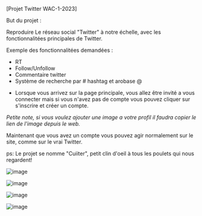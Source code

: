 [Projet Twitter WAC-1-2023] 

But du projet : 

Reproduire Le réseau social "Twitter" à notre échelle, avec les fonctionnalitées principales de Twitter.

 Exemple des fonctionnalitées demandées : 

 * RT
 * Follow/Unfollow 
 * Commentaire twitter
 * Système de recherche par # hashtag et arobase @
 
- Lorsque vous arrivez sur la page principale, vous allez être invité a vous connecter mais si vous n'avez pas de compte vous pouvez cliquer sur s'inscrire et créer un compte.

*Petite note, si vous voulez ajouter une image a votre profil il faudra copier le lien de l'image depuis le web.*

Maintenant que vous avez un compte vous pouvez agir normalement sur le site, comme sur le vrai Twitter.

ps: Le projet se nomme "Cuiiter", petit clin d'oeil à tous les poulets qui nous regardent! 

![image](https://github.com/Dopey59/My-Twitter/assets/118551930/da955e30-fa8f-458f-a1db-17263f9eb17c)

![image](https://github.com/Dopey59/My-Twitter/assets/118551930/80849b5c-728c-44e2-b264-83566528247c)

![image](https://github.com/Dopey59/My-Twitter/assets/118551930/77a3aa37-ed28-47fd-9950-2fce45e1b897)

![image](https://github.com/Dopey59/My-Twitter/assets/118551930/0b2b9e5a-a3f5-41a9-ae23-2186dbcd0ee7)
